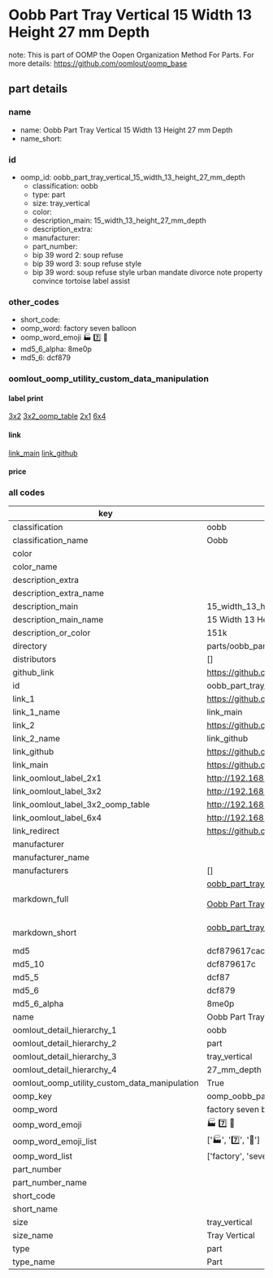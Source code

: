 # Oobb Part Tray Vertical 15 Width 13 Height 27 mm Depth  

note: This is part of OOMP the Oopen Organization Method For Parts. For more details: https://github.com/oomlout/oomp_base

##  part details
  







### name
* name: Oobb Part Tray Vertical 15 Width 13 Height 27 mm Depth
* name_short: 
### id
* oomp_id: oobb_part_tray_vertical_15_width_13_height_27_mm_depth
  * classification: oobb
  * type: part
  * size: tray_vertical
  * color: 
  * description_main: 15_width_13_height_27_mm_depth
  * description_extra: 
  * manufacturer: 
  * part_number: 
  * bip 39 word 2: soup refuse
  * bip 39 word 3: soup refuse style
  * bip 39 word: soup refuse style urban mandate divorce note property convince tortoise label assist

### other_codes
* short_code: 
* oomp_word: factory seven balloon
* oomp_word_emoji :factory: :seven: :balloon:
* md5_6_alpha: 8me0p
* md5_6: dcf879






### oomlout_oomp_utility_custom_data_manipulation
#### label print
[3x2](http://192.168.1.245:1112/?label=oomp%208me0p)
[3x2_oomp_table](http://192.168.1.108:1112/?label=oomp%208me0p)
[2x1](http://192.168.1.242:1112/?label=oomp%208me0p)
[6x4](http://192.168.1.55:1112/?label=oomp%208me0p)    

#### link

[link_main](https://github.com/oomlout/oomlout_oomp_version_1_messy/tree/main/parts/oobb_part_tray_vertical_15_width_13_height_27_mm_depth) [link_github](https://github.com/oomlout/oomlout_oomp_version_1_messy/tree/main/parts/oobb_part_tray_vertical_15_width_13_height_27_mm_depth)                             

#### price







### all codes 
| key | value |  
| --- | --- |  
| classification | oobb |  
| classification_name | Oobb |  
| color |  |  
| color_name |  |  
| description_extra |  |  
| description_extra_name |  |  
| description_main | 15_width_13_height_27_mm_depth |  
| description_main_name | 15 Width 13 Height 27 mm Depth |  
| description_or_color | 151k |  
| directory | parts/oobb_part_tray_vertical_15_width_13_height_27_mm_depth |  
| distributors | [] |  
| github_link | https://github.com/oomlout/oomlout_oomp_part_src/tree/main/parts/oobb_part_tray_vertical_15_width_13_height_27_mm_depth |  
| id | oobb_part_tray_vertical_15_width_13_height_27_mm_depth |  
| link_1 | https://github.com/oomlout/oomlout_oomp_version_1_messy/tree/main/parts/oobb_part_tray_vertical_15_width_13_height_27_mm_depth |  
| link_1_name | link_main |  
| link_2 | https://github.com/oomlout/oomlout_oomp_version_1_messy/tree/main/parts/oobb_part_tray_vertical_15_width_13_height_27_mm_depth |  
| link_2_name | link_github |  
| link_github | https://github.com/oomlout/oomlout_oomp_version_1_messy/tree/main/parts/oobb_part_tray_vertical_15_width_13_height_27_mm_depth |  
| link_main | https://github.com/oomlout/oomlout_oomp_version_1_messy/tree/main/parts/oobb_part_tray_vertical_15_width_13_height_27_mm_depth |  
| link_oomlout_label_2x1 | http://192.168.1.242:1112/?label=oomp%208me0p |  
| link_oomlout_label_3x2 | http://192.168.1.245:1112/?label=oomp%208me0p |  
| link_oomlout_label_3x2_oomp_table | http://192.168.1.108:1112/?label=oomp%208me0p |  
| link_oomlout_label_6x4 | http://192.168.1.55:1112/?label=oomp%208me0p |  
| link_redirect | https://github.com/oomlout/oomlout_oomp_version_1_messy/tree/main/parts/oobb_part_tray_vertical_15_width_13_height_27_mm_depth |  
| manufacturer |  |  
| manufacturer_name |  |  
| manufacturers | [] |  
| markdown_full | [oobb_part_tray_vertical_15_width_13_height_27_mm_depth](none)<br>[](none)<br>[Oobb Part Tray Vertical 15 Width 13 Height 27 Mm Depth](none)<br><br> |  
| markdown_short | [oobb_part_tray_vertical_15_width_13_height_27_mm_depth](none)<br><br> |  
| md5 | dcf879617cac72d500438ef5afad1e7f |  
| md5_10 | dcf879617c |  
| md5_5 | dcf87 |  
| md5_6 | dcf879 |  
| md5_6_alpha | 8me0p |  
| name | Oobb Part Tray Vertical 15 Width 13 Height 27 mm Depth |  
| oomlout_detail_hierarchy_1 | oobb |  
| oomlout_detail_hierarchy_2 | part |  
| oomlout_detail_hierarchy_3 | tray_vertical |  
| oomlout_detail_hierarchy_4 | 27_mm_depth |  
| oomlout_oomp_utility_custom_data_manipulation | True |  
| oomp_key | oomp_oobb_part_tray_vertical_15_width_13_height_27_mm_depth |  
| oomp_word | factory seven balloon |  
| oomp_word_emoji | :factory: :seven: :balloon: |  
| oomp_word_emoji_list | [':factory:', ':seven:', ':balloon:'] |  
| oomp_word_list | ['factory', 'seven', 'balloon'] |  
| part_number |  |  
| part_number_name |  |  
| short_code |  |  
| short_name |  |  
| size | tray_vertical |  
| size_name | Tray Vertical |  
| type | part |  
| type_name | Part |  
